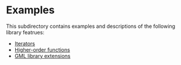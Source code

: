 # Examples

This subdirectory contains examples and descriptions of the following library featrues:

 - [Iterators](iterators.md)
 - [Higher-order functions](functions.md)
 - [GML library extensions](gml-extensions.md)